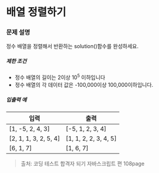 # 배열 정렬하기

### 문제 설명

<p>정수 배열을 정렬해서 반환하는 solution()함수를 완성하세요.</p>

<h5>제한 조건</h5>

<ul>
    <li>정수 배열의 길이는 2이상 10<sup>5</sup> 이하입니다</li>
    <li>정수 배열의 각 데이터 값은 -100,000이상 100,000이하입니다.</li>
</ul>

<h5>입출력 예</h5>
<table class="table">
    <thead>
        <tr>
            <th>입력</th>
            <th>출력</th>
        </tr>
    </thead>
    <tbody>
        <tr>
            <td>[1, -5, 2, 4, 3]</td>
            <td>[-5, 1, 2, 3, 4]</td>
        </tr>
         <tr>
            <td>[2, 1, 1, 3, 2, 5, 4]</td>
            <td>[1, 1, 2, 2, 3, 4, 5]</td>
        </tr>
        <tr>
            <td>[6, 1, 7]</td>
            <td>[1, 6, 7]</td>
        </tr>
    </tbody>
</table>

> 출처: 코딩 테스트 합격자 되기 자바스크립트 편 108page